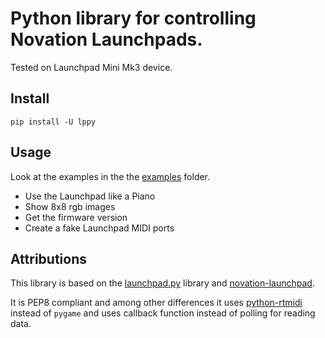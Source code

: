 # Python library for controlling Novation Launchpads.

Tested on Launchpad Mini Mk3 device.

## Install

```
pip install -U lppy
```

## Usage

Look at the examples in the the [examples](https://github.com/alefnula/lppy/tree/master/examples)
folder.

* Use the Launchpad like a Piano
* Show 8x8 rgb images
* Get the firmware version
* Create a fake Launchpad MIDI ports


## Attributions

This library is based on the [launchpad.py](https://github.com/FMMT666/launchpad.py)
library and [novation-launchpad](https://github.com/eavelardev/novation-launchpad).

It is PEP8 compliant and among other differences it uses
[python-rtmidi](https://pypi.org/project/rtmidi-python/) instead of ``pygame``
and uses callback function instead of polling for reading data.
